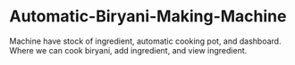 # Automatic-Biryani-Making-Machine
Machine have stock of ingredient, automatic cooking pot, and dashboard. Where we can cook biryani, add ingredient, and view ingredient. 
